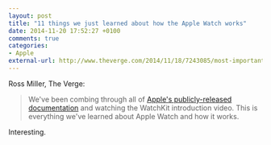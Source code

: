 ```yaml
---
layout: post
title: "11 things we just learned about how the Apple Watch works"
date: 2014-11-20 17:52:27 +0100
comments: true
categories: 
- Apple
external-url: http://www.theverge.com/2014/11/18/7243085/most-important-apple-watchkit-discoveries
---
```


Ross Miller, The Verge:

> We've been combing through all of [Apple's publicly-released documentation](https://developer.apple.com/watchkit/) and watching the WatchKit introduction video. This is everything we've learned about Apple Watch and how it works.

Interesting.
